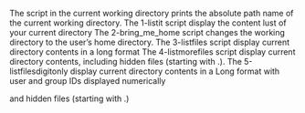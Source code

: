 The script in the current working directory prints the absolute path name of the current working directory.
The 1-listit script display the content lust of your current directory
The 2-bring_me_home script changes the working directory to the user’s home directory.
The 3-listfiles script display current directory contents in a long format
 The 4-listmorefiles script display current directory contents, including hidden files (starting with .).
The 5-listfilesdigitonly display current directory contents in a Long format with user and group IDs displayed numerically

and hidden files (starting with .)
